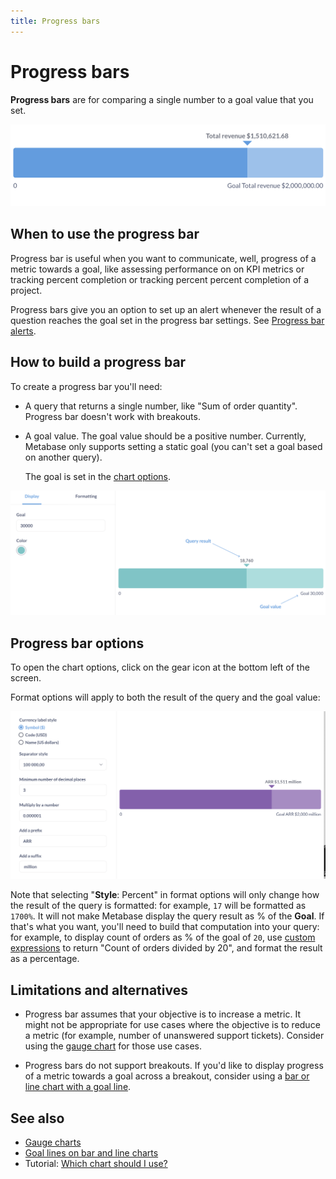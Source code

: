 ```yaml
---
title: Progress bars
---
```


# Progress bars

**Progress bars** are for comparing a single number to a goal value that you set.

![Progress bar](../../images/progress-kpi.png)

## When to use the progress bar

Progress bar is useful when you want to communicate, well, progress of a metric towards a goal, like assessing performance on
on KPI metrics or tracking percent completion or tracking percent percent completion of a project.

Progress bars give you an option to set up an alert whenever the result of a question reaches the goal set in the progress bar settings. See [Progress bar alerts](../alerts.md#progress-bar-alerts).

## How to build a progress bar

To create a progress bar you'll need:

- A query that returns a single number, like "Sum of order quantity". Progress bar doesn't work with breakouts.

- A goal value. The goal value should be a positive number. Currently, Metabase only supports setting a static goal (you can't set a goal based on another query).

  The goal is set in the [chart options](#progress-bar-options).

![Progress bar KPI](../../images/progress-bar-elements.png)

## Progress bar options

To open the chart options, click on the gear icon at the bottom left of the screen.

Format options will apply to both the result of the query and the goal value:

![Progress bar with format applied](../../images/progress-with-format.png)

Note that selecting "**Style**: Percent" in format options will only change how the result of the query is formatted: for example, `17` will be formatted as `1700%`. It will not make Metabase display the query result as % of the **Goal**. If that's what you want, you'll need to build that computation into your query: for example, to display count of orders as % of the goal of `20`, use [custom expressions](../../query-builder/expressions.md) to return "Count of orders divided by 20", and format the result as a percentage.

## Limitations and alternatives

- Progress bar assumes that your objective is to increase a metric. It might not be appropriate for use cases where the objective is to reduce a metric (for example, number of unanswered support tickets). Consider using the [gauge chart](gauge.md) for those use cases.

- Progress bars do not support breakouts. If you'd like to display progress of a metric towards a goal across a breakout, consider using a [bar or line chart with a goal line](line-bar-and-area-charts.md#goal-lines).

## See also

- [Gauge charts](./gauge.md)
- [Goal lines on bar and line charts](./line-bar-and-area-charts.md#goal-lines)
- Tutorial: [Which chart should I use?](https://www.metabase.com/learn/metabase-basics/querying-and-dashboards/visualization/chart-guide)
